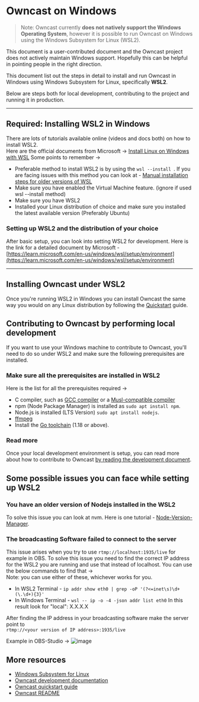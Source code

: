 # Owncast on Windows

> Note: Owncast currently **does not natively support the Windows Operating System**, however it is possible to run Owncast on Windows using the Windows Subsystem for Linux (WSL2).

This document is a user-contributed document and the Owncast project does not actively maintain Windows support. Hopefully this can be helpful in pointing people in the right direction.

This document list out the steps in detail to install and run Owncast in Windows using Windows Subsystem for Linux, specifically **WSL2**.

Below are steps both for local development, contributing to the project and running it in production.

---

## Required: Installing WSL2 in Windows

There are lots of tutorials available online (videos and docs both) on how to install WSL2.  
Here are the official documents from Microsoft -> [Install Linux on Windows with WSL](https://learn.microsoft.com/en-us/windows/wsl/setup/environment)
Some points to remember ->

- Preferable method to install WSL2 is by using the `wsl --install `. If you are facing issues with this method you can look at - [Manual installation steps for older versions of WSL](https://learn.microsoft.com/en-us/windows/wsl/install-manual)
- Make sure you have enabled the Virtual Machine feature. (ignore if used wsl --install method)
- Make sure you have WSL2
- Installed your Linux distribution of choice and make sure you installed the latest available version (Preferably Ubuntu)

### Setting up WSL2 and the distribution of your choice

After basic setup, you can look into setting WSL2 for development. Here is the link for a detailed document by Microsoft - [https://learn.microsoft.com/en-us/windows/wsl/setup/environment](https://learn.microsoft.com/en-us/windows/wsl/setup/environment)

---

## Installing Owncast under WSL2

Once you're running WSL2 in Windows you can install Owncast the same way you would on any Linux distribution by following the [Quickstart](https://owncast.online/quickstart/) guide.

## Contributing to Owncast by performing local development

If you want to use your Windows machine to contribute to Owncast, you'll need to do so under WSL2 and make sure the following prerequisites are installed.

### Make sure all the prerequisites are installed in WSL2

Here is the list for all the prerequisites required ->

- C compiler, such as [GCC compiler](https://gcc.gnu.org/install/download.html) or a [Musl-compatible compiler](https://musl.libc.org/)
- npm (Node Package Manager) is installed as `sudo apt install npm`.
- Node.js is installed (LTS Version) `sudo apt install nodejs`.
- [ffmpeg](https://ffmpeg.org/download.html)
- Install the [Go toolchain](https://golang.org/dl/) (1.18 or above).

### Read more

Once your local development environment is setup, you can read more about how to contribute to Owncast [by reading the development document](https://owncast.online/development/).

## Some possible issues you can face while setting up WSL2

### You have an older version of Nodejs installed in the WSL2

To solve this issue you can look at nvm. Here is one tutorial - [Node-Version-Manager](https://www.digitalocean.com/community/tutorials/how-to-install-node-js-on-ubuntu-20-04#option-3-installing-node-using-the-node-version-manager).

### The broadcasting Software failed to connect to the server

This issue arises when you try to use `rtmp://localhost:1935/live` for example in OBS.
To solve this issue you need to find the correct IP address for the WSL2 you are running and use that instead of localhost.
You can use the below commands to find that ->  
Note: you can use either of these, whichever works for you.

- In WSL2 Terminal -
  `ip addr show eth0 | grep -oP '(?<=inet\s)\d+(\.\d+){3}'`
- In Windows Terminal -
  `wsl -- ip -o -4 -json addr list eth0`
  In this result look for "local": X.X.X.X

After finding the IP address in your broadcasting software make the server point to  
`rtmp://<your version of IP address>:1935/live`

Example in OBS-Studio ->
![image](https://user-images.githubusercontent.com/73140257/228762798-a0c56695-c692-4295-b11b-f2e85e867ce7.png)

## More resources

- [Windows Subsystem for Linux](https://learn.microsoft.com/en-us/windows/wsl/)
- [Owncast development documentation](https://owncast.online/development/)
- [Owncast quickstart guide](https://owncast.online/quickstart/)
- [Owncast README](https://github.com/owncast/owncast/blob/develop/README.md#building-from-source)
